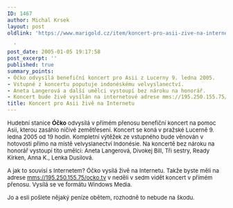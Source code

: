 ```yaml
---
ID: 1467
author: Michal Krsek
layout: post
oldlink: 'https://www.marigold.cz/item/koncert-pro-asii-zive-na-internetu

  '
post_date: 2005-01-05 19:17:58
post_excerpt: ''
published: true
summary_points:
- Óčko odvysílá benefiční koncert pro Asii z Lucerny 9. ledna 2005.
- Vstupné z koncertu poputuje indonéskému velvyslanectví.
- Aneta Langerová a další umělci vystoupí bez nároku na honorář.
- Koncert bude živě vysílán na internetové adrese mms://195.250.155.75/ocko.tv.
title: Koncert pro Asii živě na Internetu
---
```


<p><font size="2">Hudební stanice <strong>Óčko</strong> odvysílá v přímém
přenosu benefiční koncert na pomoc Asii, kterou zasáhlo ničivé
zemětřesení. Koncert se koná v pražské Lucerně 9. ledna 2005 od 19
hodin. Kompletní výtěžek ze vstupného bude věnován v hotovosti přímo na
místě velvyslanectví Indonésie. Na koncertě bez nároku na honorář
vystoupí tito umělci: Aneta Langerová, Divokej Bill, Tři sestry, Ready Kirken, Anna K., Lenka Dusilová.</p>

<p>A jak to souvisí s Internetem? Óčko vysílá živě na Internetu. Takže byste měli na adrese <a href="mms://195.250.155.75/ocko.tv">mms://195.250.155.75/ocko.tv</a> v neděli v sedm vidět koncert v přímém přenosu. Vysílá se ve formátu Windows Media.</p>

<p>Jo a esli pošlete nějaký peníze obětem, rozhodně to nebude na škodu.</font>
</p>